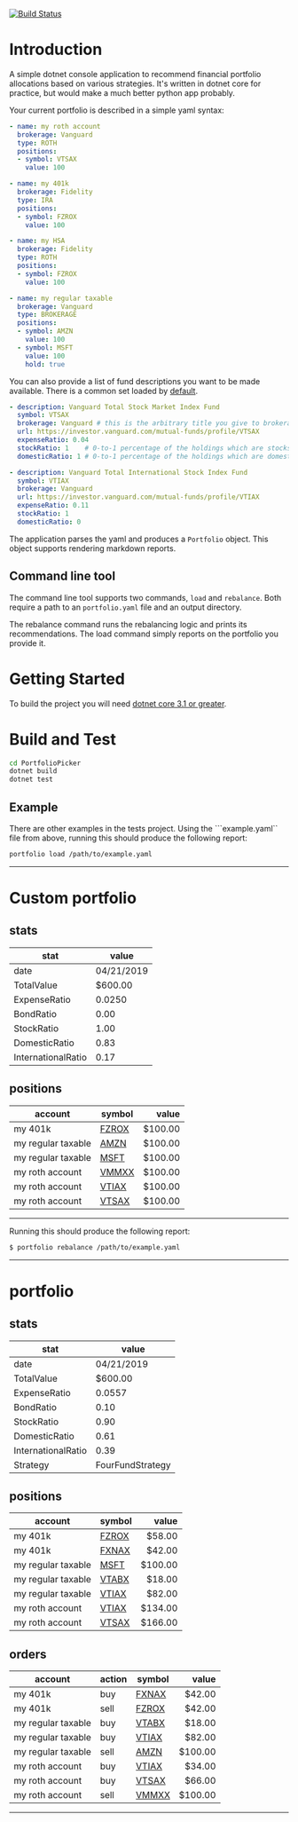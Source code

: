 [![Build Status](https://dev.azure.com/zachariahcox/PortfolioPicker/_apis/build/status/release?branchName=master)](https://dev.azure.com/zachariahcox/PortfolioPicker/_build/latest?definitionId=7&branchName=master)
# Introduction
A simple dotnet console application to recommend financial portfolio allocations based on various strategies. 
It's written in dotnet core for practice, but would make a much better python app probably.

Your current portfolio is described in a simple yaml syntax: 
```yaml
- name: my roth account
  brokerage: Vanguard
  type: ROTH
  positions:
  - symbol: VTSAX
    value: 100

- name: my 401k
  brokerage: Fidelity
  type: IRA
  positions:
  - symbol: FZROX
    value: 100

- name: my HSA
  brokerage: Fidelity
  type: ROTH
  positions:
  - symbol: FZROX
    value: 100

- name: my regular taxable
  brokerage: Vanguard
  type: BROKERAGE
  positions:
  - symbol: AMZN
    value: 100
  - symbol: MSFT
    value: 100
    hold: true
```

You can also provide a list of fund descriptions you want to be made available.
There is a common set loaded by [default](https://zachariahcox.visualstudio.com/_git/PortfolioPicker?path=%2FPortfolioPicker%2FApp%2Fdata%2Ffunds.yaml&version=GBmaster&_a=contents&line=2&lineStyle=plain&lineEnd=9&lineStartColumn=1&lineEndColumn=19). 

```yaml
- description: Vanguard Total Stock Market Index Fund
  symbol: VTSAX
  brokerage: Vanguard # this is the arbitrary title you give to brokerages. It is used to preference which accounts hold which positions
  url: https://investor.vanguard.com/mutual-funds/profile/VTSAX
  expenseRatio: 0.04
  stockRatio: 1    # 0-to-1 percentage of the holdings which are stocks
  domesticRatio: 1 # 0-to-1 percentage of the holdings which are domestic

- description: Vanguard Total International Stock Index Fund
  symbol: VTIAX
  brokerage: Vanguard
  url: https://investor.vanguard.com/mutual-funds/profile/VTIAX
  expenseRatio: 0.11
  stockRatio: 1
  domesticRatio: 0
```

The application parses the yaml and produces a ```Portfolio``` object. 
This object supports rendering markdown reports. 

## Command line tool
The command line tool supports two commands, ```load``` and ```rebalance```.
Both require a path to an ```portfolio.yaml``` file and an output directory. 

The rebalance command runs the rebalancing logic and prints its recommendations. 
The load command simply reports on the portfolio you provide it.

# Getting Started
To build the project you will need [dotnet core 3.1 or greater](https://code.visualstudio.com/docs/languages/dotnet). 

# Build and Test
```bash
cd PortfolioPicker
dotnet build
dotnet test
```

## Example
There are other examples in the tests project. 
Using the ```example.yaml`` file from above, running this should produce the following report:

```bash
portfolio load /path/to/example.yaml
```
---
# Custom portfolio
## stats
|stat|value|
|---|---|
|date|04/21/2019|
|TotalValue|$600.00|
|ExpenseRatio|0.0250|
|BondRatio|0.00|
|StockRatio|1.00|
|DomesticRatio|0.83|
|InternationalRatio|0.17|

## positions
|account|symbol|value|
|---|---|---:|
|my 401k|[FZROX](https://finance.yahoo.com/quote/FZROX?p=FZROX)|$100.00|
|my regular taxable|[AMZN](https://finance.yahoo.com/quote/AMZN?p=AMZN)|$100.00|
|my regular taxable|[MSFT](https://finance.yahoo.com/quote/MSFT?p=MSFT)|$100.00|
|my roth account|[VMMXX](https://finance.yahoo.com/quote/VMMXX?p=VMMXX)|$100.00|
|my roth account|[VTIAX](https://finance.yahoo.com/quote/VTIAX?p=VTIAX)|$100.00|
|my roth account|[VTSAX](https://finance.yahoo.com/quote/VTSAX?p=VTSAX)|$100.00|
---

Running this should produce the following report: 
```bash
$ portfolio rebalance /path/to/example.yaml
```
--- 

# portfolio
## stats
|stat|value|
|---|---|
|date|04/21/2019|
|TotalValue|$600.00|
|ExpenseRatio|0.0557|
|BondRatio|0.10|
|StockRatio|0.90|
|DomesticRatio|0.61|
|InternationalRatio|0.39|
|Strategy|FourFundStrategy|

## positions
|account|symbol|value|
|---|---|---:|
|my 401k|[FZROX](https://finance.yahoo.com/quote/FZROX?p=FZROX)|$58.00|
|my 401k|[FXNAX](https://finance.yahoo.com/quote/FXNAX?p=FXNAX)|$42.00|
|my regular taxable|[MSFT](https://finance.yahoo.com/quote/MSFT?p=MSFT)|$100.00|
|my regular taxable|[VTABX](https://finance.yahoo.com/quote/VTABX?p=VTABX)|$18.00|
|my regular taxable|[VTIAX](https://finance.yahoo.com/quote/VTIAX?p=VTIAX)|$82.00|
|my roth account|[VTIAX](https://finance.yahoo.com/quote/VTIAX?p=VTIAX)|$134.00|
|my roth account|[VTSAX](https://finance.yahoo.com/quote/VTSAX?p=VTSAX)|$166.00|
## orders
|account|action|symbol|value|
|---|---|---|---:|
|my 401k|buy|[FXNAX](https://finance.yahoo.com/quote/FXNAX?p=FXNAX)|$42.00|
|my 401k|sell|[FZROX](https://finance.yahoo.com/quote/FZROX?p=FZROX)|$42.00|
|my regular taxable|buy|[VTABX](https://finance.yahoo.com/quote/VTABX?p=VTABX)|$18.00|
|my regular taxable|buy|[VTIAX](https://finance.yahoo.com/quote/VTIAX?p=VTIAX)|$82.00|
|my regular taxable|sell|[AMZN](https://finance.yahoo.com/quote/AMZN?p=AMZN)|$100.00|
|my roth account|buy|[VTIAX](https://finance.yahoo.com/quote/VTIAX?p=VTIAX)|$34.00|
|my roth account|buy|[VTSAX](https://finance.yahoo.com/quote/VTSAX?p=VTSAX)|$66.00|
|my roth account|sell|[VMMXX](https://finance.yahoo.com/quote/VMMXX?p=VMMXX)|$100.00|
---